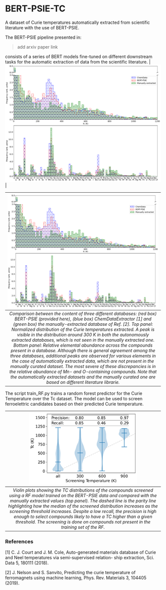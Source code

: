 # BERT-PSIE-TC
A dataset of Curie temperatures automatically extracted from scientific literature with the use of BERT-PSIE.

The BERT-PSIE pipeline presented in:

> add arxiv paper link

consists of a series of BERT models fine-tuned on different downstream tasks for the automatic extraction of data from the scientific literature.
| <img src="./images/hist_comparison.png" width=700 > |



| <img src="./images/hist_comparison.png" width=700 > |
|:--:|
| *Comparison between the content of three different databases: (red box) BERT-PSIE (provided here), (blue box) ChemDataExtractor [1] and (green box) the manually-extracted database of Ref. [2]. Top panel: Normalized distribution of the Curie temperatures extracted. A peak is visible in the distribution around 300 K in both the autonomously extracted databases, which is not seen in the manually extracted one. Bottom panel: Relative elemental abundance across the compounds present in a database. Although there is general agreement among the three databases, additional peaks are observed for various elements in the case of automatically extracted data, which are not present in the manually curated dataset. The most severe of these discrepancies is in the relative abundance of Mn- and O-containing compounds. Note that the automatically extracted datasets and the manually curated one are based on different literature librarie.* |

The script train_RF.py trains a random forest predictor for the Curie Temperature over the Tc dataset. The model can be used to screen ferroelettric candidates based on their predicted Curie temperature.


| <img src="./images/screening.png" width=350 > |
|:--:|
| *Violin plots showing the TC distributions of the compounds screened using a RF model trained on the BERT-PSIE data and compared with the manually extracted values (top panel). The dashed line is the parity line highlighting how the median of the screened distribution increases as the screening threshold increases. Despite a low recall, the precision is high enough to select compounds likely to have a TC higher than a given threshold. The screening is done on compounds not present in the training set of the RF.* |

### References

[1] C. J. Court and J. M. Cole, Auto-generated materials database
of Curie and Neel temperatures via semi-supervised relation-
ship extraction, Sci. Data 5, 180111 (2018).

[2] J. Nelson and S. Sanvito, Predicting the curie temperature of
ferromagnets using machine learning, Phys. Rev. Materials 3,
104405 (2019).

